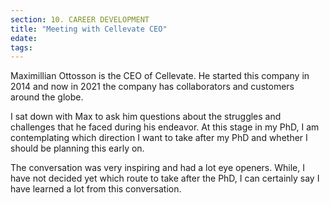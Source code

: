```yaml
---
section: 10. CAREER DEVELOPMENT
title: "Meeting with Cellevate CEO"
edate: 
tags:
---
```


Maximillian Ottosson is the CEO of Cellevate. He started this company in 2014 and now in 2021 the company has collaborators and customers around the globe. 

I sat down with Max to ask him questions about the struggles and challenges that he faced during his endeavor. At this stage in my PhD, I am contemplating which direction I want to take after my PhD and whether I should be planning this early on.

The conversation was very inspiring and had a lot eye openers. While, I have not decided yet which route to take after the PhD, I can certainly say I have learned a lot from this conversation. 